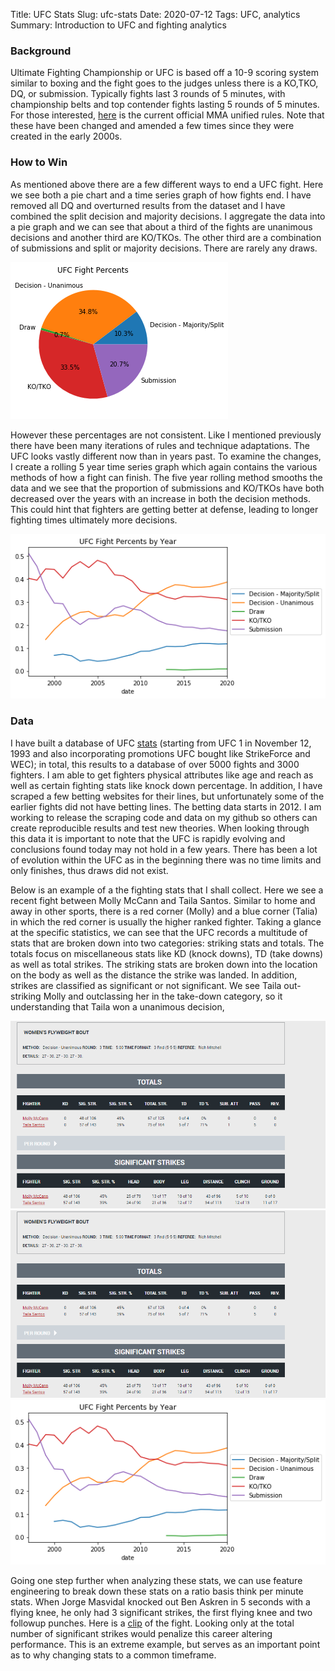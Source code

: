 Title: UFC Stats
Slug: ufc-stats
Date: 2020-07-12
Tags: UFC, analytics
Summary: Introduction to UFC and fighting analytics

<h3>Background</h3>
<p>
Ultimate Fighting Championship or UFC is based off a 10-9 scoring system similar to boxing and the fight goes to the judges unless there is a KO,TKO, DQ, or submission. Typically fights last 3 rounds of 5 minutes, with championship belts and top contender fights lasting 5 rounds of 5 minutes. 
For those interested, <a href="http://media.ufc.tv/discover-ufc/Unified_Rules_MMA.pdf" target="_blank">here</a> is the current official MMA unified rules. Note that these have been changed and amended a few times since they were created in the early 2000s.
</p>

<h3>How to Win</h3>
<p>
As mentioned above there are a few different ways to end a UFC fight. Here we see both a pie chart and a time series graph of how fights end. I have removed all DQ and overturned results from the dataset and I have combined the split decision and majority decisions.
I aggregate the data into a pie graph and we can see that about a third of the fights are unanimous decisions and another third are KO/TKOs. The other third are a combination of submissions and split or majority decisions. There are rarely any draws. 
</p>

![Pelican](../images/ufc_finish_percent.png)

<p>
However these percentages are not consistent. Like I mentioned previously there have been many iterations of rules and technique adaptations. The UFC looks vastly different now than in years past. To examine the changes, I create a rolling 5 year time series graph which again contains the various methods of how a fight can finish.
The five year rolling method smooths the data and we see that the proportion of submissions and KO/TKOs have both decreased over the years with an increase in both the decision methods. This could hint that fighters are getting better at defense, leading to longer fighting times ultimately more decisions.
</p>

![Pelican](../images/ufc_finish_percent_year.png)

<h3>Data</h3>
<p>
I have built a database of UFC <a href="http://www.ufcstats.com" target="_blank">stats</a> (starting from UFC 1 in November 12, 1993 and also incorporating promotions UFC bought like StrikeForce and WEC); in total, this results to a database of over 5000 fights and 3000 fighters. I am able to get fighters physical attributes like age and reach as well as certain fighting stats like knock down percentage. 
In addition, I have scraped a few betting websites for their lines, but unfortunately some of the earlier fights did not have betting lines. The betting data starts in 2012.
I am working to release the scraping code and data on my github so others can create reproducible results and test new theories. When looking through this data it is important to note that the UFC is rapidly evolving and conclusions found today may not hold in a few years. 
There has been a lot of evolution within the UFC as in the beginning there was no time limits and only finishes, thus draws did not exist.
</p>

<p>
Below is an example of a the fighting stats that I shall collect. Here we see a recent fight between Molly McCann and Taila Santos. Similar to home and away in other sports, there is a red corner (Molly) and a blue corner (Talia) in which the red corner is usually the higher ranked fighter. 
Taking a glance at the specific statistics, we can see that the UFC records a multitude of stats that are broken down into two categories: striking stats and totals. The totals focus on miscellaneous stats like KD (knock downs), TD (take downs) as well as total strikes.
The striking stats are broken down into the location on the body as well as the distance the strike was landed. In addition, strikes are classified as significant or not significant. We see Taila out-striking Molly and outclassing her in the take-down category, so it understanding that Taila won a unanimous decision,
</p>

![Pelican](../images/ufc_sample_stats.png)
![Pelican](../images/ufc_sample_stats.png)
![Pelican](../images/ufc_finish_percent_year.png)

<p>
Going one step further when analyzing these stats, we can use feature engineering to break down these stats on a ratio basis think per minute stats. 
When Jorge Masvidal knocked out Ben Askren in 5 seconds with a flying knee, he only had 3 significant strikes, the first flying knee and two followup punches. 
Here is a <a href="https://streamable.com/34cjn" target="_blank">clip</a> of the fight. Looking only at the total number of significant strikes would penalize this career altering performance.
This is an extreme example, but serves as an important point as to why changing stats to a common timeframe. 
</p>